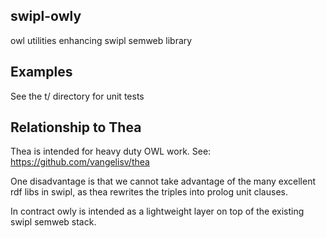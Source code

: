 ## swipl-owly

owl utilities enhancing swipl semweb library

## Examples

See the t/ directory for unit tests

## Relationship to Thea

Thea is intended for heavy duty OWL work. See: https://github.com/vangelisv/thea

One disadvantage is that we cannot take advantage of the many excellent rdf libs in swipl, as thea rewrites the triples into prolog unit clauses.

In contract owly is intended as a lightweight layer on top of the existing swipl semweb stack.

